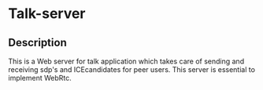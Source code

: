 Talk-server
=========================

Description
------------
This is a Web server for talk application which takes care of sending and receiving sdp's and ICEcandidates for peer users.
This server is essential to implement WebRtc.
